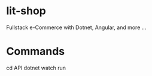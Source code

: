 # lit-shop
Fullstack e-Commerce with Dotnet, Angular, and more ... 
# Commands
cd API
dotnet watch run
